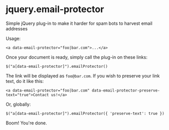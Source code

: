 jquery.email-protector
======================

Simple jQuery plug-in to make it harder for spam bots to harvest email addresses

Usage:

    <a data-email-protector="foo|bar.com">...</a>

Once your document is ready, simply call the plug-in on these links:

    $("a[data-email-protector]").emailProtector()

The link will be displayed as `foo@bar.com`. If you wish to preserve your link
text, do it like this:

    <a data-email-protector="foo|bar.com" data-email-protector-preserve-text="true">Contact us!</a>

Or, globally:

    $("a[data-email-protector]").emailProtector({ 'preserve-text': true })

Boom! You're done.


